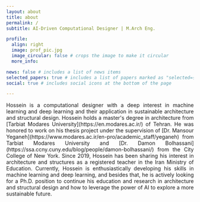 ```yaml
---
layout: about
title: about
permalink: /
subtitle: AI-Driven Computational Designer | M.Arch Eng.

profile:
  align: right
  image: prof_pic.jpg
  image_circular: false # crops the image to make it circular
  more_info: 

news: false # includes a list of news items
selected_papers: true # includes a list of papers marked as "selected={true}"
social: true # includes social icons at the bottom of the page

---
```


<div style="text-align: justify;">
  Hossein is a computational designer with a deep interest in machine learning and deep learning and their application in sustainable architecture and structural design. Hossein holds a master's degree in architecture from [Tarbiat Modares University](https://en.modares.ac.ir/) of Tehran. He was honored to work on his thesis project under the supervision of [Dr. Mansour Yeganeh](https://www.modares.ac.ir/en-pro/academic_staff/yeganeh) from Tarbiat Modares University and [Dr. Damon Bolhassani](https://ssa.ccny.cuny.edu/blog/people/damon-bolhassani/) from the City College of New York. Since 2019, Hossein has been sharing his interest in architecture and structures as a registered teacher in the Iran Ministry of Education. Currently, Hossein is enthusiastically developing his skills in machine learning and deep learning, and besides that, he is actively looking for a Ph.D. position to continue his education and research in architecture and structural design and how to leverage the power of AI to explore a more sustainable future.
</div>